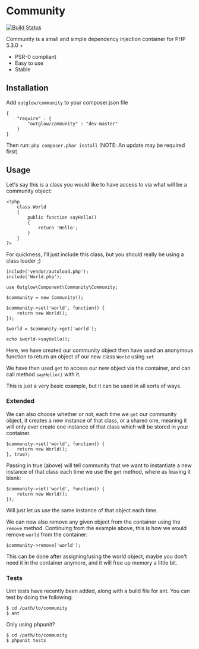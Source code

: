 # Community

[![Build Status](https://travis-ci.org/harry-lawrence/community.png)](https://travis-ci.org/harry-lawrence/community)

Community is a small and simple dependency injection container for PHP 5.3.0 +

  - PSR-0 compliant
  - Easy to use
  - Stable

## Installation
Add `outglow/community` to your composer.json file

    {
        "require" : {
            "outglow/community" : "dev-master"
        }
    }
Then run: `php composer.phar install`
(NOTE: An update may be required first)

## Usage
Let's say this is a class you would like to have access to via what will be a community object:

    <?php
        class World
        {
            public function sayHello()
            {
                return 'Hello';
            }
        }
    ?>

For quickness, I'll just include this class, but you should really be using a class loader ;)

    include('vendor/autoload.php');
    include('World.php');
    
    use Outglow\Component\Community\Community;
    
    $community = new Community();
    
    $community->set('world', function() {
        return new World();
    });
    
    $world = $community->get('world');
    
    echo $world->sayHello();
    
Here, we have created our community object then have used an anonymous function to return an object of our new class `World` using `set`

We have then used `get` to access our new object via the container, and can call method `sayHello()` with it.

This is just a very basic example, but it can be used in all sorts of ways.

### Extended
We can also choose whether or not, each time we `get` our community object, it creates a new instance
of that class, or a shared one, meaning it will only ever create one instance of that class which will be stored
in your container.

    $community->set('world', function() {
        return new World();
    }, true);

Passing in true (above) will tell community that we want to instantiate a new instance of that class each time we use
the `get` method, where as leaving it blank:

    $community->set('world', function() {
        return new World();
    });

Will just let us use the same instance of that object each time.

We can now also remove any given object from the container using the `remove` method. Continuing from the example above, this is how we would remove `world` from the container:

    $community->remove('world');

This can be done after assigning/using the world object, maybe you don't need it in the container anymore, and it will free up memory a little bit.

### Tests
Unit tests have recently been added, along with a build file for ant. You can test by doing the following:

    $ cd /path/to/community
    $ ant

Only using phpunit?

    $ cd /path/to/community
    $ phpunit tests